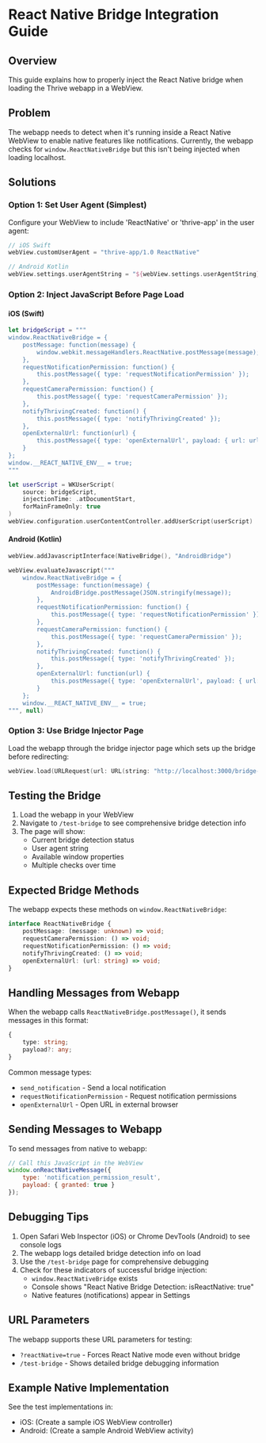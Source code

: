 # React Native Bridge Integration Guide

## Overview
This guide explains how to properly inject the React Native bridge when loading the Thrive webapp in a WebView.

## Problem
The webapp needs to detect when it's running inside a React Native WebView to enable native features like notifications. Currently, the webapp checks for `window.ReactNativeBridge` but this isn't being injected when loading localhost.

## Solutions

### Option 1: Set User Agent (Simplest)
Configure your WebView to include 'ReactNative' or 'thrive-app' in the user agent:

```swift
// iOS Swift
webView.customUserAgent = "thrive-app/1.0 ReactNative"
```

```kotlin
// Android Kotlin
webView.settings.userAgentString = "${webView.settings.userAgentString} thrive-app/1.0 ReactNative"
```

### Option 2: Inject JavaScript Before Page Load

#### iOS (Swift)
```swift
let bridgeScript = """
window.ReactNativeBridge = {
    postMessage: function(message) {
        window.webkit.messageHandlers.ReactNative.postMessage(message);
    },
    requestNotificationPermission: function() {
        this.postMessage({ type: 'requestNotificationPermission' });
    },
    requestCameraPermission: function() {
        this.postMessage({ type: 'requestCameraPermission' });
    },
    notifyThrivingCreated: function() {
        this.postMessage({ type: 'notifyThrivingCreated' });
    },
    openExternalUrl: function(url) {
        this.postMessage({ type: 'openExternalUrl', payload: { url: url } });
    }
};
window.__REACT_NATIVE_ENV__ = true;
"""

let userScript = WKUserScript(
    source: bridgeScript,
    injectionTime: .atDocumentStart,
    forMainFrameOnly: true
)
webView.configuration.userContentController.addUserScript(userScript)
```

#### Android (Kotlin)
```kotlin
webView.addJavascriptInterface(NativeBridge(), "AndroidBridge")

webView.evaluateJavascript("""
    window.ReactNativeBridge = {
        postMessage: function(message) {
            AndroidBridge.postMessage(JSON.stringify(message));
        },
        requestNotificationPermission: function() {
            this.postMessage({ type: 'requestNotificationPermission' });
        },
        requestCameraPermission: function() {
            this.postMessage({ type: 'requestCameraPermission' });
        },
        notifyThrivingCreated: function() {
            this.postMessage({ type: 'notifyThrivingCreated' });
        },
        openExternalUrl: function(url) {
            this.postMessage({ type: 'openExternalUrl', payload: { url: url } });
        }
    };
    window.__REACT_NATIVE_ENV__ = true;
""", null)
```

### Option 3: Use Bridge Injector Page
Load the webapp through the bridge injector page which sets up the bridge before redirecting:

```swift
webView.load(URLRequest(url: URL(string: "http://localhost:3000/bridge-injector.html")!))
```

## Testing the Bridge

1. Load the webapp in your WebView
2. Navigate to `/test-bridge` to see comprehensive bridge detection info
3. The page will show:
   - Current bridge detection status
   - User agent string
   - Available window properties
   - Multiple checks over time

## Expected Bridge Methods

The webapp expects these methods on `window.ReactNativeBridge`:

```typescript
interface ReactNativeBridge {
    postMessage: (message: unknown) => void;
    requestCameraPermission: () => void;
    requestNotificationPermission: () => void;
    notifyThrivingCreated: () => void;
    openExternalUrl: (url: string) => void;
}
```

## Handling Messages from Webapp

When the webapp calls `ReactNativeBridge.postMessage()`, it sends messages in this format:

```typescript
{
    type: string;
    payload?: any;
}
```

Common message types:
- `send_notification` - Send a local notification
- `requestNotificationPermission` - Request notification permissions
- `openExternalUrl` - Open URL in external browser

## Sending Messages to Webapp

To send messages from native to webapp:

```javascript
// Call this JavaScript in the WebView
window.onReactNativeMessage({ 
    type: 'notification_permission_result', 
    payload: { granted: true } 
});
```

## Debugging Tips

1. Open Safari Web Inspector (iOS) or Chrome DevTools (Android) to see console logs
2. The webapp logs detailed bridge detection info on load
3. Use the `/test-bridge` page for comprehensive debugging
4. Check for these indicators of successful bridge injection:
   - `window.ReactNativeBridge` exists
   - Console shows "React Native Bridge Detection: isReactNative: true"
   - Native features (notifications) appear in Settings

## URL Parameters

The webapp supports these URL parameters for testing:
- `?reactNative=true` - Forces React Native mode even without bridge
- `/test-bridge` - Shows detailed bridge debugging information

## Example Native Implementation

See the test implementations in:
- iOS: (Create a sample iOS WebView controller)
- Android: (Create a sample Android WebView activity)